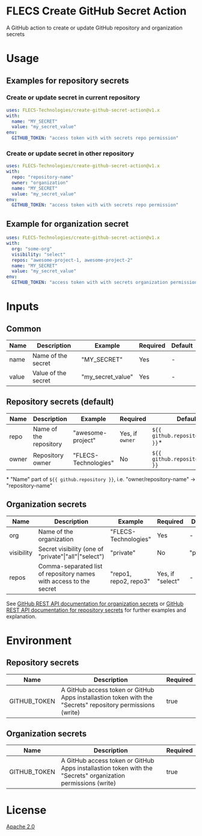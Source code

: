 # FLECS Create GitHub Secret Action
A GitHub action to create or update GitHub repository and organization secrets

# Usage
## Examples for repository secrets
### Create or update secret in current repository
```yml
uses: FLECS-Technologies/create-github-secret-action@v1.x
with:
  name: "MY_SECRET"
  value: "my_secret_value"
env:
  GITHUB_TOKEN: "access token with with secrets repo permission"
```

### Create or update secret in other repository
```yml
uses: FLECS-Technologies/create-github-secret-action@v1.x
with:
  repo: "repository-name"
  owner: "organization"
  name: "MY_SECRET"
  value: "my_secret_value"
env:
  GITHUB_TOKEN: "access token with with secrets repo permission"
```
## Example for organization secret
```yml
uses: FLECS-Technologies/create-github-secret-action@v1.x
with:
  org: "some-org"
  visibility: "select"
  repos: "awesome-project-1, awesome-project-2"
  name: "MY_SECRET"
  value: "my_secret_value"
env:
  GITHUB_TOKEN: "access token with with secrets organization permission"
```

# Inputs
## Common
| Name          | Description             | Example           | Required | Default |
| ------------- | ----------------------- | ----------------- | -------- | ------- |
| name          | Name of the secret      | "MY_SECRET"       | Yes      | -       |
| value         | Value of the secret     | "my_secret_value" | Yes      | -       |

## Repository secrets (default)
| Name          | Description             | Example              | Required        | Default                          |
| ------------- | ----------------------- | -------------------- | --------------- | -------------------------------- |
| repo          | Name of the repository  | "awesome-project"    | Yes, if `owner` | `${{ github.repository_name }}`* |
| owner         | Repository owner        | "FLECS-Technologies" | No              | `${{ github.repository_owner }}` |

\* "Name" part of `${{ github.repository }}`, i.e. "owner/repository-name" -> "repository-name"

## Organization secrets
| Name          | Description                                                        | Example               | Required         | Default   |
| ------------- | ------------------------------------------------------------------ | --------------------- | ---------------- | --------- |
| org           | Name of the organization                                           | "FLECS-Technologies"  | Yes              | -         |
| visibility    | Secret visibility (one of "private"\|"all"\|"select")              | "private"             | No               | "private" |
| repos         | Comma-separated list of repository names with access to the secret | "repo1, repo2, repo3" | Yes, if "select" | -         |

See [GitHub REST API documentation for organization secrets]([https://docs.github.com/en/rest/actions/secrets?apiVersion=2022-11-28#create-or-update-an-organization-secret) or [GitHub REST API documentation for repository secrets](https://docs.github.com/en/rest/actions/secrets?apiVersion=2022-11-28#create-or-update-a-repository-secret) for further examples and explanation.

# Environment
## Repository secrets
| Name          | Description                                                                                                  | Required |
| ------------- | ------------------------------------------------------------------------------------------------------------ | ---------|
| GITHUB\_TOKEN | A GitHub access token or GitHub Apps installastion token with the "Secrets" repository permissions (write)   | true     |

## Organization secrets
| Name          | Description                                                                                                  | Required |
| ------------- | ------------------------------------------------------------------------------------------------------------ | ---------|
| GITHUB\_TOKEN | A GitHub access token or GitHub Apps installastion token with the "Secrets" organization permissions (write) | true     |

# License
[Apache 2.0](https://github.com/FLECS-Technologies/create-github-secret-action/blob/v1.x/LICENSE)
